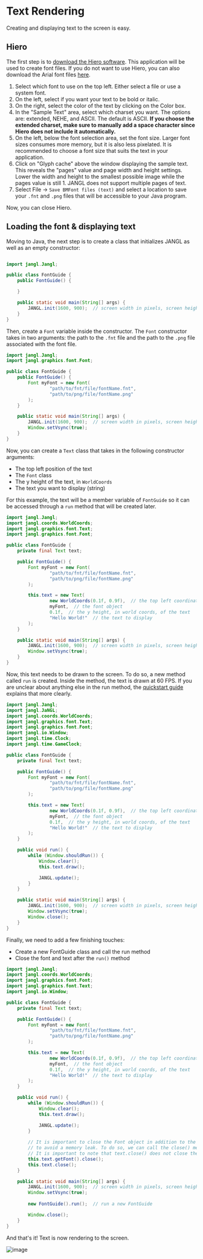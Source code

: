 # Text Rendering

Creating and displaying text to the screen is easy.

## Hiero
The first step is to [download the Hiero software](https://libgdx.com/wiki/tools/hiero). This application will be used to create font files. If you do not want to use Hiero, you can also download the Arial font files [here](/src/test/resources/demo/font).

1. Select which font to use on the top left. Either select a file or use a system font.
2. On the left, select if you want your text to be bold or italic.
3. On the right, select the color of the text by clicking on the Color box.
4. In the "Sample Text" area, select which charset you want. The options are: extended, NEHE, and ASCII. The default is ASCII. **If you choose the extended charset, make sure to manually add a space character since Hiero does not include it automatically.**
5. On the left, below the font selection area, set the font size. Larger font sizes consumes more memory, but it is also less pixelated. It is recommended to choose a font size that suits the text in your application.
6. Click on "Glyph cache" above the window displaying the sample text. This reveals the "pages" value and page width and height settings. Lower the width and height to the smallest possible image while the pages value is still 1. JANGL does not support multiple pages of text.
7. Select File -> `Save BMFont files (text)` and select a location to save your `.fnt` and `.png` files that will be accessible to your Java program.

Now, you can close Hiero.

## Loading the font & displaying text

Moving to Java, the next step is to create a class that initializes JANGL as well as  an empty constructor:

```java

import jangl.Jangl;

public class FontGuide {
    public FontGuide() {

    }

    public static void main(String[] args) {
        JANGL.init(1600, 900);  // screen width in pixels, screen height in pixels
    }
}
```

Then, create a `Font` variable inside the constructor. The `Font` constructor takes in two arguments: the path to the `.fnt` file and the path to the `.png` file associated with the font file.

```java
import jangl.Jangl;
import jangl.graphics.font.Font;

public class FontGuide {
    public FontGuide() {
        Font myFont = new Font(
                "path/to/fnt/file/fontName.fnt",
                "path/to/png/file/fontName.png"
        );
    }

    public static void main(String[] args) {
        JANGL.init(1600, 900);  // screen width in pixels, screen height in pixels
        Window.setVsync(true);
    }
}
```

Now, you can create a `Text` class that takes in the following constructor arguments:
- The top left position of the text
- The `Font` class
- The y height of the text, in `WorldCoords`
- The text you want to display (string)

For this example, the text will be a member variable of `FontGuide` so it can be accessed through a `run` method that will be created later.

```java
import jangl.Jangl;
import jangl.coords.WorldCoords;
import jangl.graphics.font.Text;
import jangl.graphics.font.Font;

public class FontGuide {
    private final Text text;

    public FontGuide() {
        Font myFont = new Font(
                "path/to/fnt/file/fontName.fnt",
                "path/to/png/file/fontName.png"
        );

        this.text = new Text(
                new WorldCoords(0.1f, 0.9f),  // the top left coordinate of the text
                myFont,  // the font object
                0.1f,  // the y height, in world coords, of the text
                "Hello World!"  // the text to display
        );
    }

    public static void main(String[] args) {
        JANGL.init(1600, 900);  // screen width in pixels, screen height in pixels
        Window.setVsync(true);
    }
}
```

Now, this text needs to be drawn to the screen. To do so, a new method called `run` is created. Inside the method, the text is drawn at 60 FPS. If you are unclear about anything else in the run method, the [quickstart guide](/README.md#quickstart-guide) explains that more clearly.

```java
import jangl.Jangl;
import jangl.JaNGL;
import jangl.coords.WorldCoords;
import jangl.graphics.font.Text;
import jangl.graphics.font.Font;
import jangl.io.Window;
import jangl.time.Clock;
import jangl.time.GameClock;

public class FontGuide {
    private final Text text;

    public FontGuide() {
        Font myFont = new Font(
                "path/to/fnt/file/fontName.fnt",
                "path/to/png/file/fontName.png"
        );

        this.text = new Text(
                new WorldCoords(0.1f, 0.9f),  // the top left coordinate of the text
                myFont,  // the font object
                0.1f,  // the y height, in world coords, of the text
                "Hello World!"  // the text to display
        );
    }

    public void run() {
        while (Window.shouldRun()) {
            Window.clear();
            this.text.draw();

            JANGL.update();
        }
    }

    public static void main(String[] args) {
        JANGL.init(1600, 900);  // screen width in pixels, screen height in pixels
        Window.setVsync(true);
        Window.close();
    }
}
```

Finally, we need to add a few finishing touches:
- Create a new FontGuide class and call the run method
- Close the font and text after the `run()` method

```java
import jangl.Jangl;
import jangl.coords.WorldCoords;
import jangl.graphics.font.Font;
import jangl.graphics.font.Text;
import jangl.io.Window;

public class FontGuide {
    private final Text text;

    public FontGuide() {
        Font myFont = new Font(
                "path/to/fnt/file/fontName.fnt",
                "path/to/png/file/fontName.png"
        );

        this.text = new Text(
                new WorldCoords(0.1f, 0.9f),  // the top left coordinate of the text
                myFont,  // the font object
                0.1f,  // the y height, in world coords, of the text
                "Hello World!"  // the text to display
        );
    }

    public void run() {
        while (Window.shouldRun()) {
            Window.clear();
            this.text.draw();

            JANGL.update();
        }
        
        // It is important to close the Font object in addition to the text object
        // to avoid a memory leak. To do so, we can call the close() method.
        // It is important to note that text.close() does not close the font.
        this.text.getFont().close();
        this.text.close();
    }

    public static void main(String[] args) {
        JANGL.init(1600, 900);  // screen width in pixels, screen height in pixels
        Window.setVsync(true);
        
        new FontGuide().run();  // run a new FontGuide

        Window.close();
    }
}
```

And that's it! Text is now rendering to the screen.

![image](https://github.com/AlexanderJCS/JANGL/assets/98898166/59203b17-3219-4e25-915e-9285f4410bda)